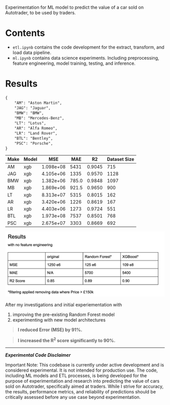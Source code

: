 Experimentation for ML model to predict the value of a car sold on Autotrader, to be used by traders.

# Contents

- `etl.ipynb` contains the code development for the extract, transform, and load data pipeline.
- `ml.ipynb` contains data science experiments. Including preprocessing, feature engineering, model training, testing, and inference.

# Results

```
{
    "AM": "Aston Martin",
    "JAG": "Jaguar",
    "BMW": "BMW",
    "MB": "Mercedes-Benz",
    "LT": "Lotus",
    "AR": "Alfa Romeo",
    "LR": "Land Rover",
    "BTL": "Bentley",
    "PSC": "Porsche",
}
```

| Make | Model | MSE       | MAE   | R2     | Dataset Size |
| ---- | ----- | --------- | ----- | ------ | ------------ |
| AM   | xgb   | 1.098e+08 | 5431  | 0.9045 | 715          |
| JAG  | xgb   | 4.105e+06 | 1335  | 0.9570 | 1128         |
| BMW  | xgb   | 1.382e+06 | 785.0 | 0.9848 | 1097         |
| MB   | xgb   | 1.869e+06 | 921.5 | 0.9650 | 900          |
| LT   | xgb   | 8.313e+07 | 5315  | 0.8015 | 162          |
| AR   | xgb   | 3.420e+06 | 1226  | 0.8619 | 167          |
| LR   | xgb   | 4.403e+06 | 1273  | 0.9724 | 551          |
| BTL  | xgb   | 1.973e+08 | 7537  | 0.8501 | 768          |
| PSC  | xgb   | 2.675e+07 | 3303  | 0.8669 | 692          |

![Results](plots/results_image.png)

After my investigations and initial experiementation with

1. improving the pre-existing Random Forest model
2. experimenting with new model architectures

> **I reduced Error (MSE) by 91%.**

> **I increased the R<sup>2</sup> score significantly to 90%.**

---

**_Experimental Code Disclaimer_**

Important Note: This codebase is currently under active development and is considered experimental. It is not intended for production use. The code, including ML models and ETL processes, is being developed for the purpose of experimentation and research into predicting the value of cars sold on Autotrader, specifically aimed at traders. While I strive for accuracy, the results, performance metrics, and reliability of predictions should be critically assessed before any use case beyond experimentation.
